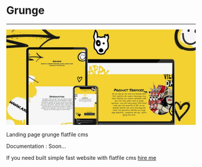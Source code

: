 # Grunge

--------

![Free download themes cms](grungebludit.webp)

Landing page grunge flatfile cms

Documentation : Soon...

If you need built simple fast website with flatfile cms [hire me](https://www.fiverr.com/creativitas/design-your-website-with-phyton-django)